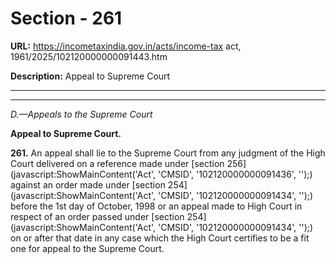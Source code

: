 # Section - 261

**URL:** https://incometaxindia.gov.in/acts/income-tax act, 1961/2025/102120000000091443.htm

**Description:** Appeal to Supreme Court

---

****

_D.—Appeals to the Supreme Court_

**Appeal to Supreme Court.**

**261.** An appeal shall lie to the Supreme Court from any judgment of the High Court delivered on a reference made under [section 256](javascript:ShowMainContent\('Act', 'CMSID', '102120000000091436', ''\);) against an order made under [section 254](javascript:ShowMainContent\('Act', 'CMSID', '102120000000091434', ''\);) before the 1st day of October, 1998 or an appeal made to High Court in respect of an order passed under [section 254](javascript:ShowMainContent\('Act', 'CMSID', '102120000000091434', ''\);) on or after that date in any case which the High Court certifies to be a fit one for appeal to the Supreme Court.